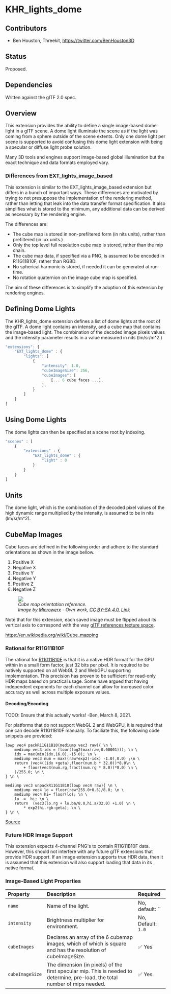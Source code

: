 # KHR_lights_dome

## Contributors

* Ben Houston, Threekit, <https://twitter.com/BenHouston3D>

## Status

Proposed.

## Dependencies

Written against the glTF 2.0 spec.

## Overview

This extension provides the ability to define a single image-based dome light in a glTF scene.  A dome light illuminate the scene as if the light was coming from a sphere outside of the scene extents.  Only one dome light per scene is supported to avoid confusing this dome light extension with being a specular or diffuse light probe solution.

Many 3D tools and engines support image-based global illumination but the exact technique and data formats employed vary.

### Differences from EXT_lights_image_based

This extension is similar to the EXT_lights_image_based extension but differs in a bunch of important ways.  These differences are motivated by trying to not presuppose the implementation of the rendering method, rather than letting that leak into the data transfer format specification.  It also simplifies what is stored to the minimum, any additional data can be derived as necessary by the rendering engine.

The differences are:

- The cube map is stored in non-prefiltered form (in nits units), rather than prefiltered (in lux units.)
- Only the top level full resolution cube map is stored, rather than the mip chain.
- The cube map data, if specified via a PNG, is assumed to be encoded in R11G11B10F, rather than RGBD.
- No spherical harmonic is stored, if needed it can be generated at run-time.
- No rotation quaternion on the image cube map is specified.

The aim of these differences is to simplify the adoption of this extension by rendering engines.

## Defining Dome Lights

The KHR_lights_dome extension defines a list of dome lights at the root of the glTF.  A dome light contains an intensity, and a cube map that contains the image-based light.  The combination of the decoded image pixels values and the intensity parameter results in a value measured in nits (lm/sr/m^2.)

```javascript
"extensions": {
    "EXT_lights_dome" : {
        "lights": [
            {
                "intensity": 1.0,
                "cubeImageSize": 256,
                "cubeImages": [
                    [... 6 cube faces ...],
                ],
            }
        ]
    }
]
```

## Using Dome Lights

The dome lights can then be specified at a scene root by indexing.

```javascript
"scenes" : [
    {
        "extensions" : {
            "EXT_lights_dome" : {
                "light" : 0
            }
        }
    }
]
```

## Units

The dome light, which is the combination of the decoded pixel values of the high dynamic range multiplied by the intensity, is assumed to be in nits (lm/sr/m^2).

## CubeMap Images

Cube faces are defined in the following order and adhere to the standard orientations as shown in the image bellow.
1. Positive X
1. Negative X
1. Positive Y
1. Negative Y
1. Positive Z
1. Negative Z

<figure>
<img src="./figures/Cube_map.svg"/>
<figcaption><em>Cube map orientation reference.<br>Image by <a href="//commons.wikimedia.org/w/index.php?title=User:Microwerx&amp;action=edit&amp;redlink=1" class="new" title="User:Microwerx (page does not exist)">Microwerx</a> - <span class="int-own-work" lang="en">Own work</span>, <a href="https://creativecommons.org/licenses/by-sa/4.0" title="Creative Commons Attribution-Share Alike 4.0">CC BY-SA 4.0</a>, <a href="https://commons.wikimedia.org/w/index.php?curid=48935423">Link</a></em></figcaption>
</figure>

Note that for this extension, each saved image must be flipped about its vertical axis to correspond with the way <a href="https://github.com/KhronosGroup/glTF/tree/master/specification/2.0#images">glTF references texture space</a>.

https://en.wikipedia.org/wiki/Cube_mapping

### Rational for R11G11B10F

The rational for [R11G11B10F](https://www.khronos.org/opengl/wiki/Small_Float_Formats) is that it is a native HDR format for the GPU within in a small form factor, just 32 bits per pixel.  It is required to be natively supported on all WebGL 2 and WebGPU supporting implementation.  This precision has proven to be sufficient for read-only HDR maps based on practical usage.  Some have argued that having independent exponents for each channel can allow for increased color accuracy as well across multiple exposure values.

#### Decoding/Encoding

TODO: Ensure that this actually works!  -Ben, March 8, 2021.

For platforms that do not support WebGL 2 and WebGPU, it is required that one can decode R11G11B10F manually.  To faciliate this, the following code snippets are provided:

```
lowp vec4 packR11G11B10(mediump vec3 raw){ \n \
    mediump vec3 idx = floor(log2(max(raw,0.00001))); \n \
    idx = max(min(idx,16.0),-15.0); \n \
    mediump vec3 num = max((raw*exp2(-idx) -1.0),0.0) ;\n \
    return (vec4((idx +geta),floor(num.b * 32.0))*8.0\n \
        + floor(vec4(num.rg,fract(num.rg * 8.0))*8.0) \n \
    )/255.0; \n \
} \n \

mediump vec3 unpackR11G11B10(lowp vec4 raw){ \n \
    mediump vec4 lo = floor(raw*255.0+0.5)/8.0; \n \
    mediump vec4 hi= floor(lo); \n \
    lo -=  hi; \n \
    return  (vec3(lo.rg + lo.ba/8.0,hi.a/32.0) +1.0) \n \
        * exp2(hi.rgb-geta); \n \
} \n \
```

[Source](https://github.com/qeouo/nanka/blob/2561f0b6d9b86483028c873cee96406f990839b0/hdrpaint/src/lib/rastgl.js#L192)
### Future HDR Image Support
This extension expects 4-channel PNG's to contain R11G11B10F data. However, this should not interfere with any future glTF extensions that provide HDR support.  If an image extension supports true HDR data, then it is assumed that this extension will also support loading that data in its native format.

### Image-Based Light Properties

| Property | Description | Required |
|:-----------------------|:------------------------------------------| :--------------------------|
| `name` | Name of the light. | No, default: `` |
| `intensity` | Brightness multiplier for environment. | No, Default: `1.0` |
| `cubeImages` | Declares an array of the 6 cubemap images, which of which is square and has the resolution of cubeImageSize. | :white_check_mark: Yes |
| `cubeImageSize` | The dimension (in pixels) of the first specular mip. This is needed to determine, pre-load, the total number of mips needed. | :white_check_mark: Yes |

